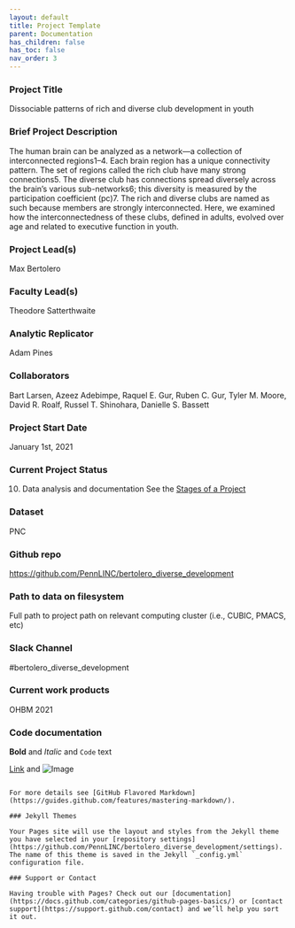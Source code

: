 ```yaml
---
layout: default
title: Project Template
parent: Documentation
has_children: false
has_toc: false
nav_order: 3
---
```



### Project Title

Dissociable patterns of rich and diverse club development in youth

### Brief Project Description

The human brain can be analyzed as a network—a collection of interconnected regions1–4. Each brain region has a unique connectivity pattern. The set of regions called the rich club have many strong connections5. The diverse club has connections spread diversely across the brain’s various sub-networks6; this diversity is measured by the participation coefficient (pc)7. The rich and diverse clubs are named as such because members are strongly interconnected. Here, we examined how the interconnectedness of these clubs, defined in adults, evolved over age and related to executive function in youth.

### Project Lead(s) 

Max Bertolero

### Faculty Lead(s)

Theodore Satterthwaite

### Analytic Replicator

Adam Pines

### Collaborators

Bart Larsen, Azeez Adebimpe, Raquel E. Gur, Ruben C. Gur, Tyler M. Moore, David R. Roalf, Russel T. Shinohara, Danielle S. Bassett

### Project Start Date

January 1st, 2021

### Current Project Status

10) Data analysis and documentation
See the [Stages of a Project](https://pennlinc.github.io/docs/LabHome/ProjectStages/)

### Dataset

PNC

### Github repo

https://github.com/PennLINC/bertolero_diverse_development

### Path to data on filesystem

Full path to project path on relevant computing cluster (i.e., CUBIC, PMACS, etc)

### Slack Channel

#bertolero_diverse_development

### Current work products

OHBM 2021

### Code documentation


**Bold** and _Italic_ and `Code` text

[Link](url) and ![Image](src)
```

For more details see [GitHub Flavored Markdown](https://guides.github.com/features/mastering-markdown/).

### Jekyll Themes

Your Pages site will use the layout and styles from the Jekyll theme you have selected in your [repository settings](https://github.com/PennLINC/bertolero_diverse_development/settings). The name of this theme is saved in the Jekyll `_config.yml` configuration file.

### Support or Contact

Having trouble with Pages? Check out our [documentation](https://docs.github.com/categories/github-pages-basics/) or [contact support](https://support.github.com/contact) and we’ll help you sort it out.
